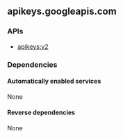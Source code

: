 ## apikeys.googleapis.com

### APIs

* [ apikeys:v2 ]( https://apikeys.googleapis.com/$discovery/rest?version=v2 )

### Dependencies

#### Automatically enabled services

None

#### Reverse dependencies

None

